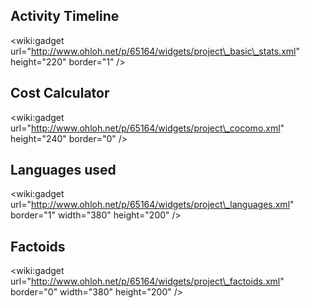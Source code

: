 ## Activity Timeline ##
&lt;wiki:gadget url="http://www.ohloh.net/p/65164/widgets/project\_basic\_stats.xml" height="220"  border="1" /&gt;

## Cost Calculator ##
&lt;wiki:gadget url="http://www.ohloh.net/p/65164/widgets/project\_cocomo.xml" height="240"  border="0" /&gt;

## Languages used ##
&lt;wiki:gadget url="http://www.ohloh.net/p/65164/widgets/project\_languages.xml" border="1" width="380" height="200" /&gt;

## Factoids ##
&lt;wiki:gadget url="http://www.ohloh.net/p/65164/widgets/project\_factoids.xml" border="0" width="380" height="200" /&gt;